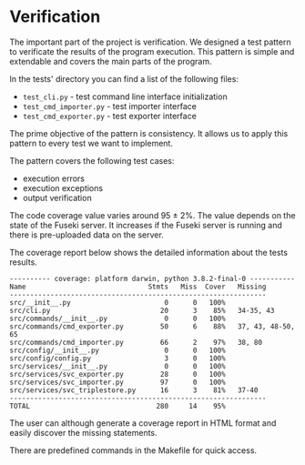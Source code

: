 # Verification

The important part of the project is verification. We designed a test pattern to verificate the results of the program execution. This pattern is simple and extendable and covers the main parts of the program.

In the tests' directory you can find a list of the following files:

* `test_cli.py` - test command line interface initialization
* `test_cmd_importer.py` - test importer interface
* `test_cmd_exporter.py` - test exporter interface

The prime objective of the pattern is consistency. It allows us to apply this pattern to every test we want to implement.

The pattern covers the following test cases:

* execution errors
* execution exceptions
* output verification

The code coverage value varies around 95 ± 2%. The value depends on the state of the Fuseki server. It increases if the Fuseki server is running and there is pre-uploaded data on the server.

The coverage report below shows the detailed information about the tests results.

```
---------- coverage: platform darwin, python 3.8.2-final-0 -----------
Name                              Stmts   Miss  Cover   Missing
---------------------------------------------------------------
src/__init__.py                       0      0   100%
src/cli.py                           20      3    85%   34-35, 43
src/commands/__init__.py              0      0   100%
src/commands/cmd_exporter.py         50      6    88%   37, 43, 48-50, 65
src/commands/cmd_importer.py         66      2    97%   38, 80
src/config/__init__.py                0      0   100%
src/config/config.py                  3      0   100%
src/services/__init__.py              0      0   100%
src/services/svc_exporter.py         28      0   100%
src/services/svc_importer.py         97      0   100%
src/services/svc_triplestore.py      16      3    81%   37-40
---------------------------------------------------------------
TOTAL                               280     14    95%
```

The user can although generate a coverage report in HTML format and easily discover the missing statements.

There are predefined commands in the Makefile for quick access.